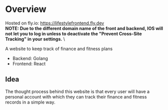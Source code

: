 # Overview

Hosted on fly.io: https://lifestylefrontend.fly.dev \
__NOTE: Due to the different domain name of the front and backend, IOS will not let you to log in unless to deactivate the "Prevent Cross-Site Tracking" in your settings.__ \

A website to keep track of finance and fitness plans 
* Backend: Golang
* Frontend: React

## Idea
The thought process behind this website is that every user will have a personal account with which they can track their finance and fitness records in a simple way. 